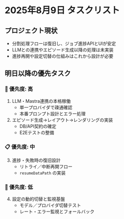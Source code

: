 # 2025年8月9日 タスクリスト

## プロジェクト現状

- 分割処理フローは復旧し、ジョブ進捗APIとUIが安定
- LLMとの連携やエピソード生成以降の処理は未実装
- 進捗再開や設定切替の仕組みはこれから設計が必要

## 明日以降の優先タスク

### 🎯 優先度: 高

1. LLM・Mastra連携の本格稼働
   - 単一プロバイダで疎通確認
   - 本番プロンプト設計とエラー処理
2. エピソード生成→レイアウト→レンダリングの実装
   - DB/API契約の確定
   - E2Eテストの整備

### 📋 優先度: 中

3. 進捗・失敗時の復旧設計
   - リトライ／中断再開フロー
   - `resumeDataPath` の実装

### 🔧 優先度: 低

4. 設定の動的切替と監視基盤
   - モデル／プロバイダ切替テスト
   - レート・エラー監視とフォールバック
